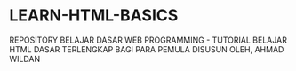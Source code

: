 # LEARN-HTML-BASICS
REPOSITORY BELAJAR DASAR WEB PROGRAMMING - TUTORIAL BELAJAR HTML DASAR TERLENGKAP BAGI PARA PEMULA
DISUSUN OLEH, AHMAD WILDAN
